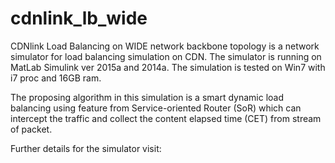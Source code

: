 # cdnlink_lb_wide

CDNlink Load Balancing on WIDE network backbone topology is a network simulator for load balancing simulation on CDN.
The simulator is running on MatLab Simulink ver 2015a and 2014a. The simulation is tested on Win7 with i7 proc and 16GB ram.

The proposing algorithm in this simulation is a smart dynamic load balancing using feature from Service-oriented Router (SoR) which can intercept the traffic and collect the content elapsed time (CET) from stream of packet.

Further details for the simulator visit:



